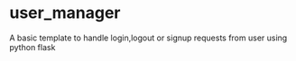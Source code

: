 # user_manager
A basic template to handle login,logout or signup requests from user using python flask
